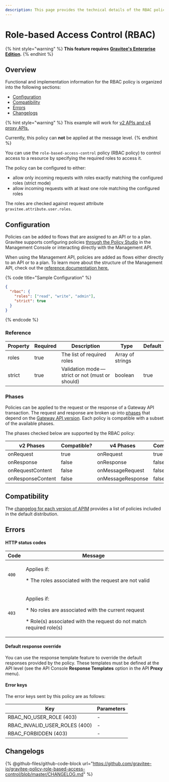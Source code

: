 ```yaml
---
description: This page provides the technical details of the RBAC policy
---
```


# Role-based Access Control (RBAC)

{% hint style="warning" %}
**This feature requires** [**Gravitee's Enterprise Edition**](../../overview/introduction-to-gravitee-api-management-apim/ee-vs-oss.md)**.**
{% endhint %}

## Overview

Functional and implementation information for the RBAC policy is organized into the following sections:

* [Configuration](role-based-access-control-rbac.md#configuration)
* [Compatibility](role-based-access-control-rbac.md#compatibility-matrix)
* [Errors](role-based-access-control-rbac.md#errors)
* [Changelogs](role-based-access-control-rbac.md#changelogs)

{% hint style="warning" %}
This example will work for [v2 APIs and v4 proxy APIs.](../../overview/gravitee-api-definitions-and-execution-engines.md)

Currently, this policy can **not** be applied at the message level.
{% endhint %}

You can use the `role-based-access-control` policy (RBAC policy) to control access to a resource by specifying the required roles to access it.

The policy can be configured to either:

* allow only incoming requests with roles exactly matching the configured roles (strict mode)
* allow incoming requests with at least one role matching the configured roles

The roles are checked against request attribute `gravitee.attribute.user.roles`.

## Configuration

Policies can be added to flows that are assigned to an API or to a plan. Gravitee supports configuring policies [through the Policy Studio](../../guides/policy-design/) in the Management Console or interacting directly with the Management API.

When using the Management API, policies are added as flows either directly to an API or to a plan. To learn more about the structure of the Management API, check out the [reference documentation here.](../management-api-reference/)

{% code title="Sample Configuration" %}
```json
{
  "rbac": {
    "roles": ["read", "write", "admin"],
    "strict": true
  }
}
```
{% endcode %}

### Reference

<table><thead><tr><th>Property</th><th data-type="checkbox">Required</th><th>Description</th><th>Type</th><th>Default</th></tr></thead><tbody><tr><td>roles</td><td>true</td><td>The list of required roles</td><td>Array of strings</td><td></td></tr><tr><td>strict</td><td>true</td><td>Validation mode — strict or not (must or should)</td><td>boolean</td><td>true</td></tr></tbody></table>

### Phases

Policies can be applied to the request or the response of a Gateway API transaction. The request and response are broken up into [phases](broken-reference) that depend on the [Gateway API version](../../overview/gravitee-api-definitions-and-execution-engines.md). Each policy is compatible with a subset of the available phases.

The phases checked below are supported by the RBAC policy:

<table data-full-width="false"><thead><tr><th width="209">v2 Phases</th><th width="139" data-type="checkbox">Compatible?</th><th width="188.41136671177264">v4 Phases</th><th data-type="checkbox">Compatible?</th></tr></thead><tbody><tr><td>onRequest</td><td>true</td><td>onRequest</td><td>true</td></tr><tr><td>onResponse</td><td>false</td><td>onResponse</td><td>false</td></tr><tr><td>onRequestContent</td><td>false</td><td>onMessageRequest</td><td>false</td></tr><tr><td>onResponseContent</td><td>false</td><td>onMessageResponse</td><td>false</td></tr></tbody></table>

## Compatibility

The [changelog for each version of APIM](../../releases-and-changelog/changelog/) provides a list of policies included in the default distribution.&#x20;

## Errors

#### HTTP status codes

| Code  | Message                                                                                                                                               |
| ----- | ----------------------------------------------------------------------------------------------------------------------------------------------------- |
| `400` | <p>Applies if:</p><p>* The roles associated with the request are not valid</p>                                                                        |
| `403` | <p>Applies if:</p><p>* No roles are associated with the current request</p><p>* Role(s) associated with the request do not match required role(s)</p> |

#### Default response override

You can use the response template feature to override the default responses provided by the policy. These templates must be defined at the API level (see the API Console **Response Templates** option in the API **Proxy** menu).

#### Error keys

The error keys sent by this policy are as follows:

| Key                              | Parameters |
| -------------------------------- | ---------- |
| RBAC\_NO\_USER\_ROLE (403)       | -          |
| RBAC\_INVALID\_USER\_ROLES (400) | -          |
| RBAC\_FORBIDDEN (403)            | -          |

## Changelogs

{% @github-files/github-code-block url="https://github.com/gravitee-io/gravitee-policy-role-based-access-control/blob/master/CHANGELOG.md" %}

